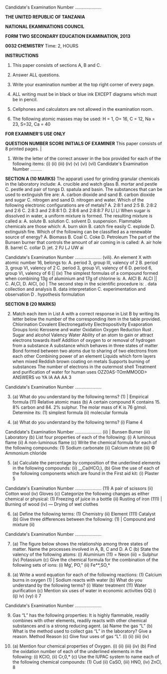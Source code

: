 Candidate's Examination Number .....................

**THE UNITED REPUBLIC OF TANZANIA**

**NATIONAL EKAMINATIONS COUNCIL**

**FORM TWO SECONDARY EDUCATION EKAMINATION, 2013**

**0032 CHEMISTRY**
Time: 2, HOURS

**INSTRUCTIONS**

1. This paper consists of sections A, B and C.

2. Answer ALL questions.

3. Write your examination number at the top right corner of every page.

4. ALL writing must be in black or blue ink EXCEPT diagrams which must be in pencil.

5. Cellphones and calculators are not allowed in the examination room.

6. The following atomic masses may be used: H = 1, O= 16, C = 12, Na = 23, S=32, Ca = 40

**FOR EXAMINER'S USE ONLY**

**QUESTION NUMBER SCORE INITIALS OF EXAMINER**
This paper consists of 8 printed pages.
|

1. Write the letter of the correct answer in the box provided for each of the following items:
(i)
(ii)
(iii)
(iv)
(v)
(vi)
(vil)
Candidate's Examination Number .........

**SECTION A (10 MARKS)**
The apparati used for grinding granular chemicals in the laboratory include:
A. crucible and watch glass
B. mortar and pestle
C. pestle and pair of tongs
D. spatula and basin.
The substances that can be used to extinguish fire are:
A. carbon dioxide and sand
B. carbon dioxide and sugar
C. nitrogen and sand
D. nitrogen and water.
Which of the following electronic configurations are of metals?
A. 2:8:1 and 2:5
B. 2:8:2 and 2:6
C. 2:8:3 and 2:8:8:1
D. 2:8:6 and 2:8:8:7
PJ LI LI
When sugar is dissolved in water, a uniform mixture is formed. The resulting mixture is called a:
A. solute
B. solution
C. solvent
D. suspension.
Flammable chemicals are those which:
A. burn skin
B. catch fire easily
C. explode
D. extinguish fire.
Which of the following can be classified as a renewable source of energy?
A. Biomass
B. Coal
C. Coke
D. Petroleum
The part of the Bunsen burner that controls the amount of air coming in is called:
A. air hole
B. barrel
C. collar
D. jet.
2
PJ LJ UW ai

Candidate's Examination Number .....................
(vili). An element X with atomic number 16, belongs to:
A. period 3, group III, valency of 2
B. period 3, group VI, valency of 2
C. period 3, group VI, valency of 6
D. period 6, group VI, valency of 6
[|
(ix) The simplest formulas of a compound formed when combining 13g of aluminium and 17g of chlorine is:
A. AICI
B. ALCI ||
C. Al,Cl,
D. AICI,
(x) | The second step in the scientific procedure is:
. data collection and analysis
B. data interpretation
C. experimentation and observation
D
. hypothesis formulation
>

**SECTION B (20 MARKS)**

2. Match each item in List A with a correct response in List B by writing its letter below the number of the corresponding item in the table provided.
Chlorination
Covalent
Electronegativity
Electropositivity
Evaporation
Groups lonic
Kerosene and water
Oxidation
Oxygen
Reduction
Rust
. Sugar and alcohol
Valency
Water
Ability of an atom to gain or attract electrons towards itself
Addition of oxygen to or removal of hydrogen from a substance
   A substance which behaves in three states of matter
Bond formed between two atoms due to sharing of two electrons from each other
Combining power of an element
Liquids which form layers when mixed
Reddish brown coating on metals
Supports burning of substances
The number of electrons in the outermost shell
Treatment and purification of water for human uses
OZZ0AS-TOmMMOOD>
ANSWERS
vo YA IA AA AA
3

Candidate's Examination Number .....................

3. (a) What do you understand by the following terms?
(1) | Empirical formula
(11) Relative atomic mass
(b) A certain compound K contains 15. 8% carbon and 84. 2% sulphur. The molar mass of K is 76
g/mol. Determine its:
(1) simplest formula
(ii) molecular formula

4. (a) What do you understand by the following terms?
(i) Flame
4

Candidate's Examination Number .....................
(ii) | Bunsen Burner
(iii) Laboratory
(b) List four properties of each of the following:
(i) A luminous flame
(ii) A non-luminous flame
(c) Write the chemical formula for each of the following compounds:
(1) Sodium carbonate
(ii) Calcium nitrate
(iii) © Ammonium chloride

5. (a) Calculate the percentage by composition of the underlined elements in the following compounds:
(ii) __Ca(HCO,),
(b) Give the use of each of the following components which are found in the First aid kit:
(i) Plaster
5

Candidate's Examination Number .....................
(11) A pair of scissors
(ii) Cotton wool
(iv) Gloves
(c) Categorize the following changes as either chemical or physical:
(1) Freezing of juice in a bottle
(ii) Rusting of iron
(111) | Burning of wood
(iv) — Drying of wet clothes

6. (a) Define the following terms:
(1) Chemistry
(ii) Element
(111) Catalyst
(b) Give three differences between the following:
(1) | Compound and mixture
(ii)

Candidate's Examination Number .....................

7. (a) The figure below shows the relationship among three states of matter.
Name the processes involved in A, B, C and D.
A
C
(b) State the valency of the following atoms:
(i) Aluminium (11) = Neon
(iii) = Sulphur (iv) Potassium
(c) Give the chemical formula for the combination of the following sets of ions:
(i) Mg’, PO,”
(ii) Fe**,SO,*

8. (a) Write a word equation for each of the following reactions:
(1) Calcium burns in oxygen
(1) | Sodium reacts with water
(b) What do you understand by the following terms?
(i) Water treatment
(11) Water purification
(c) Mention six uses of water in economic activities
GQ) i)
(ij) iv)
(vy) i)
7

Candidate's Examination Number .....................

9. Gas “L” has the following properties: It is highly flammable, readily combines with other elements, readily reacts with other chemical substances and is a strong reducing agent.
(a) Name the gas “L”
(b) What is the method used to collect gas “L” in the laboratory? Give a reason.
Method
Reason
(c) Give four uses of gas “L”.
(i)
(ii)
(iii)
(iv)

10. (a) Mention four chemical properties of Oxygen.
(i)
(ii)
(iii)
(iv)
(b) Find the oxidation number of each of the underlined elements in the following:
(i) KCIO, (ii) Cr,0,*
(c) Use the IUPAC system to name each of the following chemical compounds:
(1) Cud
(ii) CaSO,
(iii) HNO,
(iv) ZnCl,
8